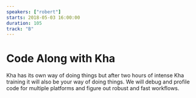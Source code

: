 ```yaml
---
speakers: ["robert"]
starts: 2018-05-03 16:00:00
duration: 105
track: "B"
---
```


# Code Along with Kha

Kha has its own way of doing things but after two hours of intense Kha training it will also be your way of doing things. We will debug and profile code for multiple platforms and figure out robust and fast workflows.